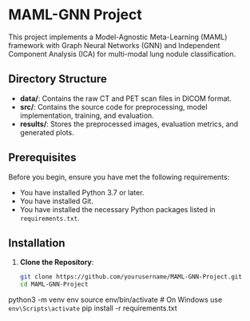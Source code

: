 # MAML-GNN Project

This project implements a Model-Agnostic Meta-Learning (MAML) framework with Graph Neural Networks (GNN) and Independent Component Analysis (ICA) for multi-modal lung nodule classification.

## Directory Structure

- **data/**: Contains the raw CT and PET scan files in DICOM format.
- **src/**: Contains the source code for preprocessing, model implementation, training, and evaluation.
- **results/**: Stores the preprocessed images, evaluation metrics, and generated plots.

## Prerequisites

Before you begin, ensure you have met the following requirements:

- You have installed Python 3.7 or later.
- You have installed Git.
- You have installed the necessary Python packages listed in `requirements.txt`.

## Installation

1. **Clone the Repository**:
   ```bash
   git clone https://github.com/yourusername/MAML-GNN-Project.git
   cd MAML-GNN-Project

python3 -m venv env
source env/bin/activate  # On Windows use `env\Scripts\activate`
pip install -r requirements.txt
